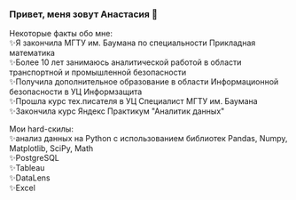 ### Привет, меня зовут Анастасия 👋

Некоторые факты обо мне:    
✨Я закончила МГТУ им. Баумана по специальности Прикладная математика    
✨Более 10 лет занимаюсь аналитической работой в области транспортной и промышленной безопасности    
✨Получила дополнительное образование в области Информационной безопасности в УЦ Информзащита    
✨Прошла курс тех.писателя в УЦ Специалист МГТУ им. Баумана    
✨Закончила курс Яндекс Практикум "Аналитик данных"    

Мои hard-скилы:    
✨анализ данных на Python с использованием библиотек Pandas, Numpy, Matplotlib, SciPy, Math    
✨PostgreSQL    
✨Tableau    
✨DataLens    
✨Excel  

<!--
**MyCoolTortoise/MyCoolTortoise** is a ✨ _special_ ✨ repository because its `README.md` (this file) appears on your GitHub profile.

Here are some ideas to get you started:

- 🔭 I’m currently working on ...
- 🌱 I’m currently learning ...
- 👯 I’m looking to collaborate on ...
- 🤔 I’m looking for help with ...
- 💬 Ask me about ...
- 📫 How to reach me: ...
- 😄 Pronouns: ...
- ⚡ Fun fact: ...
-->
